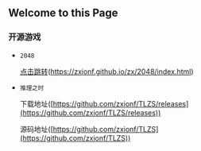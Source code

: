 ## Welcome to this Page


### 开源游戏


 - `2048` 
   
     [点击跳转](https://zxionf.github.io/zx/2048/index.html)(https://zxionf.github.io/zx/2048/index.html)
   
 - `推理之时` 
   
     下载地址([https://github.com/zxionf/TLZS/releases](https://github.com/zxionf/TLZS/releases))
   
     源码地址([https://github.com/zxionf/TLZS](https://github.com/zxionf/TLZS))

